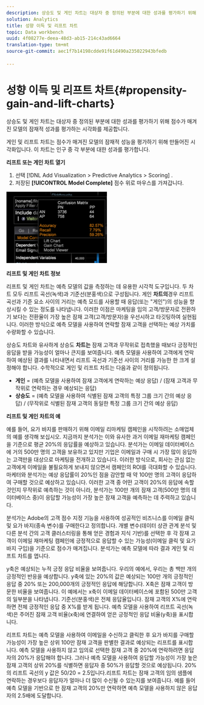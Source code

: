 ```yaml
---
description: 상승도 및 게인 차트는 대상자 중 정의된 부분에 대한 성과를 평가하기 위해 점수가 매겨진 모델의 잠재적 성과를 평가하는 시각화를 제공합니다.
solution: Analytics
title: 성향 이득 및 리프트 차트
topic: Data workbench
uuid: 4f08277e-deea-48d3-ab15-214c43ad6664
translation-type: tm+mt
source-git-commit: aec1f7b14198cdde91f61d490a235022943bfedb

---
```



# 성향 이득 및 리프트 차트{#propensity-gain-and-lift-charts}

상승도 및 게인 차트는 대상자 중 정의된 부분에 대한 성과를 평가하기 위해 점수가 매겨진 모델의 잠재적 성과를 평가하는 시각화를 제공합니다.

게인 및 리프트 차트는 점수가 매겨진 모델의 잠재적 성능을 평가하기 위해 만들어진 시각화입니다. 이 차트는 인구 중 각 부분에 대한 성과를 평가합니다.

**리프트 또는 게인 차트 열기**

1. 선택 [!DNL Add Visualization > Predictive Analytics > Scoring] .
1. 저장된 **[!UICONTROL Model Complete]** 점수 위로 마우스를 가져갑니다.

![](assets/propensity_lift_gain_1.png)

**리프트 및 게인 차트 정보**

리프트 및 게인 차트는 예측 모델의 값을 측정하는 데 유용한 시각적 도구입니다. 두 차트 모두 리프트 곡선(녹색)과 기준선(분홍색)으로 구성됩니다. 게인 **차트의**&#x200B;경우 리프트 곡선과 기준 요소 사이의 거리는 예측 모드를 사용할 때 응답(또는 &quot;게인&quot;)의 성능을 향상시킬 수 있는 정도를 나타냅니다. 이러한 이점은 마케팅을 임의 고객/방문자로 전환하기 보다는 전환율이 가장 높은 잠재 고객(고객/방문자)을 우선시하고 타깃팅하여 실현됩니다. 이러한 방식으로 예측 모델을 사용하여 연락할 잠재 고객을 선택하는 예상 가치를 수량화할 수 있습니다.

상승도 차트와 유사하게 상승도 **차트는** 잠재 고객과 무작위로 접촉했을 때보다 긍정적인 응답을 받을 가능성이 얼마나 큰지를 보여줍니다. 예측 모델을 사용하여 고객에게 연락하여 예상된 결과를 나타내면서 리프트 곡선과 기준선 사이의 거리를 가능한 한 크게 설정해야 합니다. 수학적으로 게인 및 리프트 차트는 다음과 같이 정의됩니다.

* **게인** = (예측 모델을 사용하여 잠재 고객에게 연락하는 예상 응답) / (잠재 고객과 무작위로 연락하는 경우 예상되는 응답)
* **상승도** = (예측 모델을 사용하여 식별된 잠재 고객의 특정 그룹 크기 간의 예상 응답) / (무작위로 식별된 잠재 고객의 동일한 특정 그룹 크기 간의 예상 응답)

**리프트 및 게인 차트의 예**

예를 들어, 요가 바지를 판매하기 위해 이메일 리마케팅 캠페인을 시작하려는 소매업체의 예를 생각해 보십시오. 지금까지 분석가는 이와 유사한 과거 이메일 재마케팅 캠페인을 기준으로 평균 20%의 응답률을 예상하고 있습니다. 분석가는 이메일 데이터베이스에 거의 500만 명의 고객을 보유하고 있지만 기업은 이메일과 구매 시 가장 많이 응답하는 고객만을 대상으로 마케팅을 전개하고 있습니다. 이러한 방식으로, 회사는 관심 없는 고객에게 이메일을 불필요하게 보내지 않으면서 캠페인의 ROI를 극대화할 수 있습니다. 마케터와 분석가는 예상 응답률이 20%인 점을 감안할 때 약 100만 명의 고객이 응답하여 구매할 것으로 예상하고 있습니다. 이러한 고객 중 어떤 고객이 20%의 응답에 속할 것인지 무작위로 예측하는 것이 아니라, 분석가는 100만 개의 잠재 고객(500만 명의 데이터베이스 중)이 응답할 가능성이 가장 높은 잠재 고객을 예측하는 데 주력하고 있습니다.

분석가는 Adobe의 고객 점수 지정 기능을 사용하여 성공적인 비즈니스를 이메일 클릭 및 요가 바지(종속 변수)를 구매한다고 정의합니다. 개별 변수(데이터 상관 관계 분석 및 다른 분석 간의 고객 클러스터링을 통해 얻은 경험과 지식 기반)를 선택한 후 각 잠재 고객이 이메일 재마케팅 캠페인에 긍정적으로 응답할 수 있는 가능성(이메일 클릭 및 요가 바지 구입)을 기준으로 점수가 매겨집니다. 분석가는 예측 모델에 따라 결과 게인 및 리프트 차트를 엽니다.

y축은 예상되는 누적 긍정 응답 비율을 보여줍니다. 우리의 예에서, 우리는 총 백만 개의 긍정적인 반응을 예상합니다. y축에 있는 20%의 값은 예상되는 100만 개의 긍정적인 응답 중 20% 또는 200,000개의 긍정적인 응답에 해당합니다. X축은 잠재 고객이 방문한 비율을 보여줍니다. 이 예에서는 x축이 이메일 데이터베이스에 포함된 500만 고객의 일부분을 나타냅니다. 기준선(분홍색)은 전체 응답율입니다. 잠재 고객의 X%에 연락하면 전체 긍정적인 응답 중 X%를 받게 됩니다. 예측 모델을 사용하여 리프트 곡선(녹색)은 주어진 잠재 고객 비율(x축)에 연결하여 얻은 긍정적인 응답 비율(y축)을 표시합니다.

리프트 차트는 예측 모델을 사용하여 이메일을 수신하고 클릭한 후 요가 바지를 구매할 가능성이 가장 높은 상위 100만 잠재 고객을 판별한 결과로 예상되는 리프트를 표시합니다. 예측 모델을 사용하지 않고 임의로 선택한 잠재 고객 중 20%에 연락하려면 응답자의 20%가 응답해야 합니다. 그러나 예측 모델을 사용하여 응답할 가능성이 가장 높은 잠재 고객의 상위 20%를 식별하면 응답자 중 50%가 응답할 것으로 예상됩니다. 20%의 리프트 곡선의 y 값은 50/20 = 2.5입니다.리프트 차트는 잠재 고객의 임의 샘플에 연락하는 경우보다 응답자가 얼마나 더 많이 수신될 수 있는지를 보여줍니다. 예를 들어 예측 모델을 기반으로 한 잠재 고객의 20%만 연락하면 예측 모델을 사용하지 않은 응답자의 2.5배에 도달합니다.
